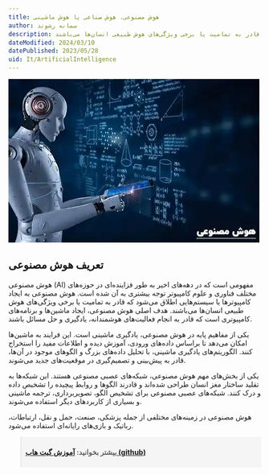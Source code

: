 ```yaml
---
title: هوش مصنوعی، هوش صناعی یا هوش ماشینی
author: سمانه رشوند
description: هوش مصنوعی به ایجاد کامپیوترها یا سیستم‌هایی اطلاق می‌شود که قادر به تمامیت یا برخی ویژگی‌های هوش طبیعی انسان‌ها می‌باشند.
dateModified: 2024/03/10
datePublished: 2023/05/28
uid: It/ArtificialIntelligence
---
```

!["AI"](./Images/AI.webp)

## تعریف هوش مصنوعی
هوش مصنوعی (AI) مفهومی است که در دهه‌های اخیر به طور فزاینده‌ای در حوزه‌های مختلف فناوری و علوم کامپیوتر توجه بیشتری به آن شده است. هوش مصنوعی به ایجاد کامپیوترها یا سیستم‌هایی اطلاق می‌شود که قادر به تمامیت یا برخی ویژگی‌های هوش طبیعی انسان‌ها می‌باشند. هدف اصلی هوش مصنوعی، ایجاد ماشین‌ها و برنامه‌های کامپیوتری است که قادر به انجام فعالیت‌های هوشمندانه، یادگیری و حل مسائل باشند.

یکی از مفاهیم پایه در هوش مصنوعی، یادگیری ماشینی است. این فرایند به ماشین‌ها امکان می‌دهد تا براساس داده‌های ورودی، آموزش دیده و اطلاعات مفید را استخراج کنند. الگوریتم‌های یادگیری ماشینی، با تحلیل داده‌های بزرگ و الگوهای موجود در آن‌ها، قادر به پیش‌بینی و تصمیم‌گیری در موقعیت‌های جدید می‌شوند.

یکی از بخش‌های مهم هوش مصنوعی، شبکه‌های عصبی مصنوعی هستند. این شبکه‌ها به تقلید ساختار مغز انسان طراحی شده‌اند و قادرند الگوها و روابط پیچیده را تشخیص داده و درک کنند. شبکه‌های عصبی مصنوعی برای تشخیص الگو، تصویربرداری، ترجمه ماشینی و بسیاری از کاربردهای دیگر استفاده می‌شوند.

هوش مصنوعی در زمینه‌های مختلفی از جمله پزشکی، صنعت، حمل و نقل، ارتباطات، رباتیک و بازی‌های رایانه‌ای استفاده می‌شود.



<blockquote style="background-color:#f5f5f5; padding:0.5rem">
<p><strong>بیشتر بخوانید: <a href="https://www.hooshkar.com/Wiki/Github/Intro" target="_blank"> آموزش گیت هاب (github)
</a><p><strong></blockquote>
